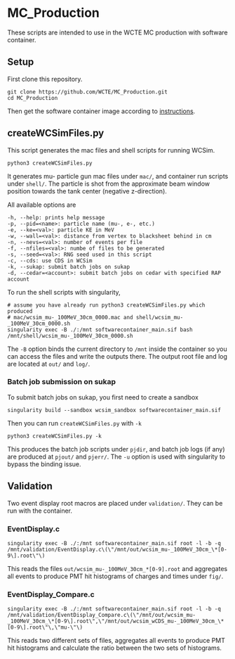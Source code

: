 # MC_Production
These scripts are intended to use in the WCTE MC production with software container.

## Setup
First clone this repository.
```
git clone https://github.com/WCTE/MC_Production.git
cd MC_Production
```
Then get the software container image according to [instructions](https://github.com/WCTE/SoftwareContainer).

## createWCSimFiles.py
This script generates the mac files and shell scripts for running WCSim.
```
python3 createWCSimFiles.py
```
It generates mu- particle gun mac files under `mac/`, and container run scripts under `shell/`. The particle is shot from the approximate beam window position towards the tank center (negative z-direction).

All available options are
```
-h, --help: prints help message
-p, --pid=<name>: particle name (mu-, e-, etc.)
-e, --ke=<val>: particle KE in MeV
-w, --wall=<val>: distance from vertex to blacksheet behind in cm
-n, --nevs=<val>: number of events per file
-f, --nfiles=<val>: numbe of files to be generated
-s, --seed=<val>: RNG seed used in this script
-c, --cds: use CDS in WCSim
-k, --sukap: submit batch jobs on sukap
-d, --cedar=<account>: submit batch jobs on cedar with specified RAP account
```

To run the shell scripts with singularity,
```
# assume you have already run python3 createWCSimFiles.py which produced 
# mac/wcsim_mu-_100MeV_30cm_0000.mac and shell/wcsim_mu-_100MeV_30cm_0000.sh
singularity exec -B ./:/mnt softwarecontainer_main.sif bash /mnt/shell/wcsim_mu-_100MeV_30cm_0000.sh
```
The `-B` option binds the current directory to `/mnt` inside the container so you can access the files and write the outputs there. The output root file and log are located at `out/` and `log/`.

### Batch job submission on sukap
To submit batch jobs on sukap, you first need to create a sandbox
```
singularity build --sandbox wcsim_sandbox softwarecontainer_main.sif
```
Then you can run `createWCSimFiles.py` with `-k`
```
python3 createWCSimFiles.py -k
```
This produces the batch job scripts under `pjdir`, and batch job logs (if any) are produced at `pjout/` and `pjerr/`. The `-u` option is used with singularity to bypass the binding issue.

## Validation
Two event display root macros are placed under `validation/`. They can be run with the container.

### EventDisplay.c
```
singularity exec -B ./:/mnt softwarecontainer_main.sif root -l -b -q /mnt/validation/EventDisplay.c\(\"/mnt/out/wcsim_mu-_100MeV_30cm_\*[0-9\].root\"\)
```
This reads the files `out/wcsim_mu-_100MeV_30cm_*[0-9].root` and aggregates all events to produce PMT hit histograms of charges and times under `fig/`.

### EventDisplay_Compare.c
```
singularity exec -B ./:/mnt softwarecontainer_main.sif root -l -b -q /mnt/validation/EventDisplay_Compare.c\(\"/mnt/out/wcsim_mu-_100MeV_30cm_\*[0-9\].root\",\"/mnt/out/wcsim_wCDS_mu-_100MeV_30cm_\*[0-9\].root\"\,\"mu-\"\)
```
This reads two different sets of files, aggregates all events to produce PMT hit histograms and calculate the ratio between the two sets of histograms.